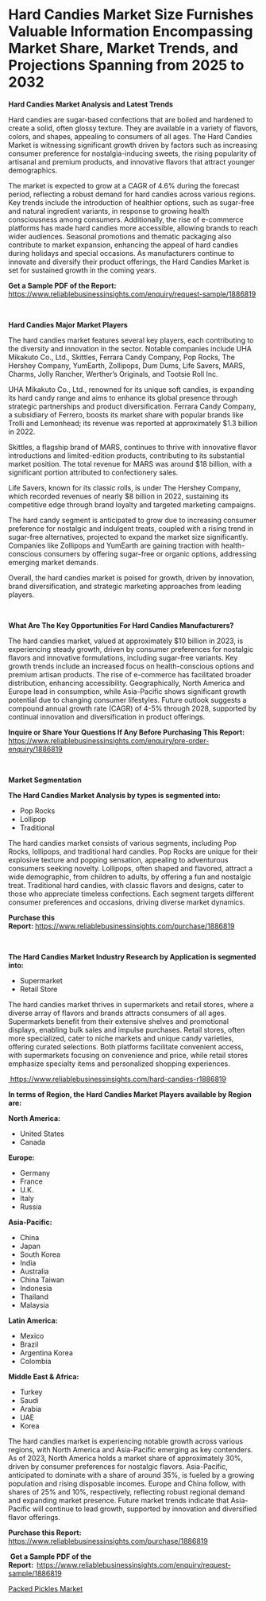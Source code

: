 <p><h1>Hard Candies Market Size Furnishes Valuable Information Encompassing Market Share, Market Trends, and Projections Spanning from 2025 to 2032</h1></p><p><strong>Hard Candies Market Analysis and Latest Trends</strong></p>
<p><p>Hard candies are sugar-based confections that are boiled and hardened to create a solid, often glossy texture. They are available in a variety of flavors, colors, and shapes, appealing to consumers of all ages. The Hard Candies Market is witnessing significant growth driven by factors such as increasing consumer preference for nostalgia-inducing sweets, the rising popularity of artisanal and premium products, and innovative flavors that attract younger demographics.</p><p>The market is expected to grow at a CAGR of 4.6% during the forecast period, reflecting a robust demand for hard candies across various regions. Key trends include the introduction of healthier options, such as sugar-free and natural ingredient variants, in response to growing health consciousness among consumers. Additionally, the rise of e-commerce platforms has made hard candies more accessible, allowing brands to reach wider audiences. Seasonal promotions and thematic packaging also contribute to market expansion, enhancing the appeal of hard candies during holidays and special occasions. As manufacturers continue to innovate and diversify their product offerings, the Hard Candies Market is set for sustained growth in the coming years.</p></p>
<p><strong>Get a Sample PDF of the Report:&nbsp;</strong> <a href="https://www.reliablebusinessinsights.com/enquiry/request-sample/1886819?utm_campaign=2315&utm_medium=2&utm_source=Github&utm_content=ia&utm_term=07042025&utm_id=hard-candies">https://www.reliablebusinessinsights.com/enquiry/request-sample/1886819</a></p>
<p>&nbsp;</p>
<p><strong>Hard Candies Major Market Players</strong></p>
<p><p>The hard candies market features several key players, each contributing to the diversity and innovation in the sector. Notable companies include UHA Mikakuto Co., Ltd., Skittles, Ferrara Candy Company, Pop Rocks, The Hershey Company, YumEarth, Zollipops, Dum Dums, Life Savers, MARS, Charms, Jolly Rancher, Werther’s Originals, and Tootsie Roll Inc. </p><p>UHA Mikakuto Co., Ltd., renowned for its unique soft candies, is expanding its hard candy range and aims to enhance its global presence through strategic partnerships and product diversification. Ferrara Candy Company, a subsidiary of Ferrero, boosts its market share with popular brands like Trolli and Lemonhead; its revenue was reported at approximately $1.3 billion in 2022. </p><p>Skittles, a flagship brand of MARS, continues to thrive with innovative flavor introductions and limited-edition products, contributing to its substantial market position. The total revenue for MARS was around $18 billion, with a significant portion attributed to confectionery sales. </p><p>Life Savers, known for its classic rolls, is under The Hershey Company, which recorded revenues of nearly $8 billion in 2022, sustaining its competitive edge through brand loyalty and targeted marketing campaigns. </p><p>The hard candy segment is anticipated to grow due to increasing consumer preference for nostalgic and indulgent treats, coupled with a rising trend in sugar-free alternatives, projected to expand the market size significantly. Companies like Zollipops and YumEarth are gaining traction with health-conscious consumers by offering sugar-free or organic options, addressing emerging market demands.</p><p>Overall, the hard candies market is poised for growth, driven by innovation, brand diversification, and strategic marketing approaches from leading players.</p></p>
<p>&nbsp;</p>
<p><strong>What Are The Key Opportunities For Hard Candies Manufacturers?</strong></p>
<p><p>The hard candies market, valued at approximately $10 billion in 2023, is experiencing steady growth, driven by consumer preferences for nostalgic flavors and innovative formulations, including sugar-free variants. Key growth trends include an increased focus on health-conscious options and premium artisan products. The rise of e-commerce has facilitated broader distribution, enhancing accessibility. Geographically, North America and Europe lead in consumption, while Asia-Pacific shows significant growth potential due to changing consumer lifestyles. Future outlook suggests a compound annual growth rate (CAGR) of 4-5% through 2028, supported by continual innovation and diversification in product offerings.</p></p>
<p><strong>Inquire or Share Your Questions If Any Before Purchasing This Report:</strong> <a href="https://www.reliablebusinessinsights.com/enquiry/pre-order-enquiry/1886819?utm_campaign=2315&utm_medium=2&utm_source=Github&utm_content=ia&utm_term=07042025&utm_id=hard-candies">https://www.reliablebusinessinsights.com/enquiry/pre-order-enquiry/1886819</a></p>
<p>&nbsp;</p>
<p><strong>Market Segmentation</strong></p>
<p><strong>The Hard Candies Market Analysis by types is segmented into:</strong></p>
<p><ul><li>Pop Rocks</li><li>Lollipop</li><li>Traditional</li></ul></p>
<p><p>The hard candies market consists of various segments, including Pop Rocks, lollipops, and traditional hard candies. Pop Rocks are unique for their explosive texture and popping sensation, appealing to adventurous consumers seeking novelty. Lollipops, often shaped and flavored, attract a wide demographic, from children to adults, by offering a fun and nostalgic treat. Traditional hard candies, with classic flavors and designs, cater to those who appreciate timeless confections. Each segment targets different consumer preferences and occasions, driving diverse market dynamics.</p></p>
<p><strong>Purchase this Report:&nbsp;</strong><a href="https://www.reliablebusinessinsights.com/purchase/1886819?utm_campaign=2315&utm_medium=2&utm_source=Github&utm_content=ia&utm_term=07042025&utm_id=hard-candies">https://www.reliablebusinessinsights.com/purchase/1886819</a></p>
<p>&nbsp;</p>
<p><strong>The Hard Candies Market Industry Research by Application is segmented into:</strong></p>
<p><ul><li>Supermarket</li><li>Retail Store</li></ul></p>
<p><p>The hard candies market thrives in supermarkets and retail stores, where a diverse array of flavors and brands attracts consumers of all ages. Supermarkets benefit from their extensive shelves and promotional displays, enabling bulk sales and impulse purchases. Retail stores, often more specialized, cater to niche markets and unique candy varieties, offering curated selections. Both platforms facilitate convenient access, with supermarkets focusing on convenience and price, while retail stores emphasize specialty items and personalized shopping experiences.</p></p>
<p><a href="https://www.reliablebusinessinsights.com/hard-candies-r1886819?utm_campaign=2315&utm_medium=2&utm_source=Github&utm_content=ia&utm_term=07042025&utm_id=hard-candies">&nbsp;https://www.reliablebusinessinsights.com/hard-candies-r1886819</a></p>
<p><strong>In terms of Region, the Hard Candies Market Players available by Region are:</strong></p>
<p>
    <p> <strong> North America: </strong>
        <ul>
            <li>United States</li>
            <li>Canada</li>
        </ul>
        </p> 
    <p> <strong> Europe: </strong>
        <ul>
            <li>Germany</li>
            <li>France</li>
            <li>U.K.</li>
            <li>Italy</li>
            <li>Russia</li>
        </ul>
        </p> 
    <p> <strong> Asia-Pacific: </strong>
        <ul>
            <li>China</li>
            <li>Japan</li>
            <li>South Korea</li>
            <li>India</li>
            <li>Australia</li>
            <li>China Taiwan</li>
            <li>Indonesia</li>
            <li>Thailand</li>
            <li>Malaysia</li>
        </ul>
        </p> 
    <p> <strong> Latin America: </strong>
        <ul>
            <li>Mexico</li>
            <li>Brazil</li>
            <li>Argentina Korea</li>
            <li>Colombia</li>
        </ul>
        </p> 
    <p> <strong> Middle East & Africa: </strong>
        <ul>
            <li>Turkey</li>
            <li>Saudi</li>
            <li>Arabia</li>
            <li>UAE</li>
            <li>Korea</li>
        </ul>
    </p>
    </p>
<p><p>The hard candies market is experiencing notable growth across various regions, with North America and Asia-Pacific emerging as key contenders. As of 2023, North America holds a market share of approximately 30%, driven by consumer preferences for nostalgic flavors. Asia-Pacific, anticipated to dominate with a share of around 35%, is fueled by a growing population and rising disposable incomes. Europe and China follow, with shares of 25% and 10%, respectively, reflecting robust regional demand and expanding market presence. Future market trends indicate that Asia-Pacific will continue to lead growth, supported by innovation and diversified flavor offerings.</p></p>
<p><strong>Purchase this Report: </strong><a href="https://www.reliablebusinessinsights.com/purchase/1886819?utm_campaign=2315&utm_medium=2&utm_source=Github&utm_content=ia&utm_term=07042025&utm_id=hard-candies">https://www.reliablebusinessinsights.com/purchase/1886819</a></p>
<p>&nbsp;<strong>Get a Sample PDF of the Report:&nbsp;&nbsp;</strong><a href="https://www.reliablebusinessinsights.com/enquiry/request-sample/1886819?utm_campaign=2315&utm_medium=2&utm_source=Github&utm_content=ia&utm_term=07042025&utm_id=hard-candies">https://www.reliablebusinessinsights.com/enquiry/request-sample/1886819</a></p>
<p><strong></strong></p>
<p><p><a href="https://github.com/shondapmbau/Market-Research-Report-List-1/blob/main/packed-pickles-market.md?utm_campaign=2315&utm_medium=2&utm_source=Github&utm_content=ia&utm_term=07042025&utm_id=hard-candies">Packed Pickles Market</a></p></p>
